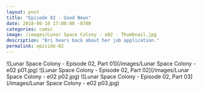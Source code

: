 ```yaml
---
layout: post
title: "Episode 02 - Good News"
date: 2018-06-10 17:00:00 -0700
categories: comic
image: /images/Lunar Space Colony - e02 - Thumbnail.jpg
description: "Bri hears back about her job application."
permalink: episide-02
---
```


![Lunar Space Colony - Episode 02, Part 01](/images/Lunar Space Colony - e02 p01.jpg)
![Lunar Space Colony - Episode 02, Part 02](/images/Lunar Space Colony - e02 p02.jpg)
![Lunar Space Colony - Episode 02, Part 03](/images/Lunar Space Colony - e02 p03.jpg)
